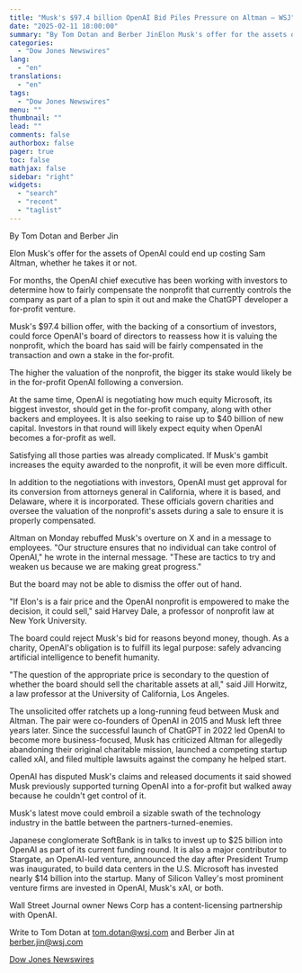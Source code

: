 ```yaml
---
title: "Musk's $97.4 billion OpenAI Bid Piles Pressure on Altman — WSJ"
date: "2025-02-11 18:00:00"
summary: "By Tom Dotan and Berber JinElon Musk's offer for the assets of OpenAI could end up costing Sam Altman, whether he takes it or not.For months, the OpenAI chief executive has been working with investors to determine how to fairly compensate the nonprofit that currently controls the company as part..."
categories:
  - "Dow Jones Newswires"
lang:
  - "en"
translations:
  - "en"
tags:
  - "Dow Jones Newswires"
menu: ""
thumbnail: ""
lead: ""
comments: false
authorbox: false
pager: true
toc: false
mathjax: false
sidebar: "right"
widgets:
  - "search"
  - "recent"
  - "taglist"
---
```


By Tom Dotan and Berber Jin

Elon Musk's offer for the assets of OpenAI could end up costing Sam Altman, whether he takes it or not.

For months, the OpenAI chief executive has been working with investors to determine how to fairly compensate the nonprofit that currently controls the company as part of a plan to spin it out and make the ChatGPT developer a for-profit venture.

Musk's $97.4 billion offer, with the backing of a consortium of investors, could force OpenAI's board of directors to reassess how it is valuing the nonprofit, which the board has said will be fairly compensated in the transaction and own a stake in the for-profit.

The higher the valuation of the nonprofit, the bigger its stake would likely be in the for-profit OpenAI following a conversion.

At the same time, OpenAI is negotiating how much equity Microsoft, its biggest investor, should get in the for-profit company, along with other backers and employees. It is also seeking to raise up to $40 billion of new capital. Investors in that round will likely expect equity when OpenAI becomes a for-profit as well.

Satisfying all those parties was already complicated. If Musk's gambit increases the equity awarded to the nonprofit, it will be even more difficult.

In addition to the negotiations with investors, OpenAI must get approval for its conversion from attorneys general in California, where it is based, and Delaware, where it is incorporated. These officials govern charities and oversee the valuation of the nonprofit's assets during a sale to ensure it is properly compensated.

Altman on Monday rebuffed Musk's overture on X and in a message to employees. "Our structure ensures that no individual can take control of OpenAI," he wrote in the internal message. "These are tactics to try and weaken us because we are making great progress."

But the board may not be able to dismiss the offer out of hand.

"If Elon's is a fair price and the OpenAI nonprofit is empowered to make the decision, it could sell," said Harvey Dale, a professor of nonprofit law at New York University.

The board could reject Musk's bid for reasons beyond money, though. As a charity, OpenAI's obligation is to fulfill its legal purpose: safely advancing artificial intelligence to benefit humanity.

"The question of the appropriate price is secondary to the question of whether the board should sell the charitable assets at all," said Jill Horwitz, a law professor at the University of California, Los Angeles.

The unsolicited offer ratchets up a long-running feud between Musk and Altman. The pair were co-founders of OpenAI in 2015 and Musk left three years later. Since the successful launch of ChatGPT in 2022 led OpenAI to become more business-focused, Musk has criticized Altman for allegedly abandoning their original charitable mission, launched a competing startup called xAI, and filed multiple lawsuits against the company he helped start.

OpenAI has disputed Musk's claims and released documents it said showed Musk previously supported turning OpenAI into a for-profit but walked away because he couldn't get control of it.

Musk's latest move could embroil a sizable swath of the technology industry in the battle between the partners-turned-enemies.

Japanese conglomerate SoftBank is in talks to invest up to $25 billion into OpenAI as part of its current funding round. It is also a major contributor to Stargate, an OpenAI-led venture, announced the day after President Trump was inaugurated, to build data centers in the U.S. Microsoft has invested nearly $14 billion into the startup. Many of Silicon Valley's most prominent venture firms are invested in OpenAI, Musk's xAI, or both.

Wall Street Journal owner News Corp has a content-licensing partnership with OpenAI.

Write to Tom Dotan at tom.dotan@wsj.com and Berber Jin at berber.jin@wsj.com

[Dow Jones Newswires](https://www.tradingview.com/news/DJN_DN20250211002176:0/)
